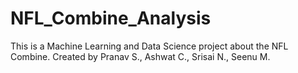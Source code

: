 # NFL_Combine_Analysis
This is a Machine Learning and Data Science project about the NFL Combine. Created by Pranav S., Ashwat C., Srisai N., Seenu M.
